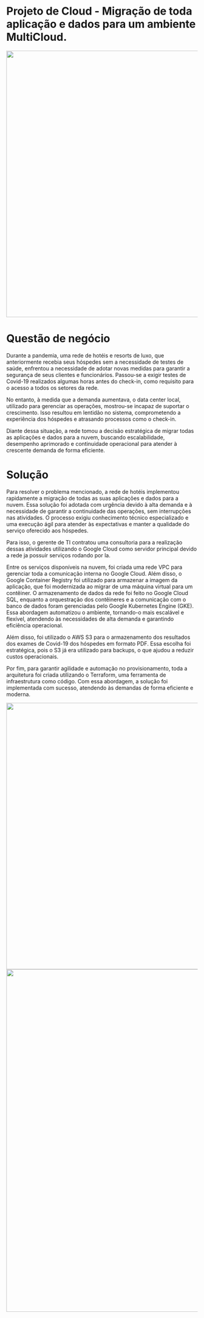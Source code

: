 # Projeto de Cloud - Migração de toda aplicação e dados para um ambiente MultiCloud.

<div align="center">
<img src="https://github.com/user-attachments/assets/79c55430-1284-4de6-ae8d-278515a5dcf3" width="700px" />
</div>

# Questão de negócio

Durante a pandemia, uma rede de hotéis e resorts de luxo, que anteriormente recebia seus hóspedes sem a necessidade de testes de saúde, enfrentou a necessidade de adotar novas medidas para garantir a segurança de seus clientes e funcionários. Passou-se a exigir testes de Covid-19 realizados algumas horas antes do check-in, como requisito para o acesso a todos os setores da rede.

No entanto, à medida que a demanda aumentava, o data center local, utilizado para gerenciar as operações, mostrou-se incapaz de suportar o crescimento. Isso resultou em lentidão no sistema, comprometendo a experiência dos hóspedes e atrasando processos como o check-in.

Diante dessa situação, a rede tomou a decisão estratégica de migrar todas as aplicações e dados para a nuvem, buscando escalabilidade, desempenho aprimorado e continuidade operacional para atender à crescente demanda de forma eficiente.

# Solução

Para resolver o problema mencionado, a rede de hotéis implementou rapidamente a migração de todas as suas aplicações e dados para a nuvem. Essa solução foi adotada com urgência devido à alta demanda e à necessidade de garantir a continuidade das operações, sem interrupções nas atividades. O processo exigiu conhecimento técnico especializado e uma execução ágil para atender às expectativas e manter a qualidade do serviço oferecido aos hóspedes. 

Para isso, o gerente de TI contratou uma consultoria para a realização dessas atividades utilizando o Google Cloud como servidor principal devido a rede ja possuir serviços rodando por la.

Entre os serviços disponíveis na nuvem, foi criada uma rede VPC para gerenciar toda a comunicação interna no Google Cloud. Além disso, o Google Container Registry foi utilizado para armazenar a imagem da aplicação, que foi modernizada ao migrar de uma máquina virtual para um contêiner. O armazenamento de dados da rede foi feito no Google Cloud SQL, enquanto a orquestração dos contêineres e a comunicação com o banco de dados foram gerenciadas pelo Google Kubernetes Engine (GKE). Essa abordagem automatizou o ambiente, tornando-o mais escalável e flexível, atendendo às necessidades de alta demanda e garantindo eficiência operacional.

Além disso, foi utilizado o AWS S3 para o armazenamento dos resultados dos exames de Covid-19 dos hóspedes em formato PDF. Essa escolha foi estratégica, pois o S3 já era utilizado para backups, o que ajudou a reduzir custos operacionais.

Por fim, para garantir agilidade e automação no provisionamento, toda a arquitetura foi criada utilizando o Terraform, uma ferramenta de infraestrutura como código. Com essa abordagem, a solução foi implementada com sucesso, atendendo às demandas de forma eficiente e moderna.

<div align="center">
<img src="https://github.com/user-attachments/assets/7036a6a4-43fe-46d6-b696-d4403e930d11" width="700px" />
</div>

<div align="center">
<img src="https://github.com/user-attachments/assets/a2ce940b-81dc-410a-b841-9915966439d8" width="900px" />
</div>



